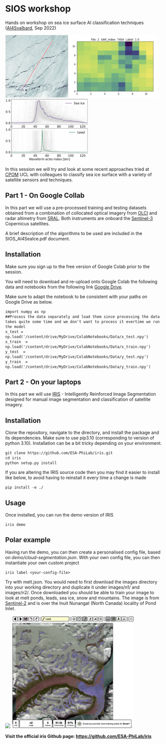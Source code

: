 # SIOS workshop
Hands on workshop on sea ice surface AI classification techniques (<a href="https://sios-svalbard.org/AI4Svalbard">AI4Svalbard</a>, Sep 2022)

<p float="left">
  <img src="preview/OLCI_SAR.jpg" height="200"/>
  <img src="preview/SAR_index.jpg" height="200"/> 
  <img src="preview/Echoes.png" height="200"/> 
</p>

In this session we will try and look at some recent approaches tried at <a href="http://www.cpom.ucl.ac.uk/group/">CPOM</a> UCL with colleagues to classify sea ice surface with a variety of satellite sensors and techniques. 

## Part 1 - On Google Collab 

In this part we will use a pre-processed training and testing datasets obtained from a combination of collocated optical imagery from <a href="https://sentinels.copernicus.eu/web/sentinel/technical-guides/sentinel-3-olci">OLCI</a> and radar altimetry from <a href="https://sentinels.copernicus.eu/web/sentinel/technical-guides/sentinel-3-altimetry/instrument/sral">SRAL</a>. Both instruments are onboard the <a href="https://sentinel.esa.int/web/sentinel/missions/sentinel-3">Sentinel-3</a> Copernicus satellites. 

A brief description of the algorithms to be used are included in the SIOS_AI4SeaIce.pdf document. 

## Installation 

Make sure you sign up to the free version of Google Colab prior to the session. 

You will need to download and re-upload onto Google Colab the following data and notebooks from the following link <a href="https://drive.google.com/file/d/1OovNRyq-lN0qw83452E6_dt9iz4bEOJh/view?usp=sharing">Google Drive</a>. 

Make sure to adapt the notebook to be consistent with your paths on Google Drive as below. 

```
import numpy as np
##Process the data separately and load them since processing the data takes quite some time and we don't want to process it evertime we run the model
x_test = np.load('/content/drive/MyDrive/ColabNotebooks/Data/x_test.npy')
x_train  = np.load('/content/drive/MyDrive/ColabNotebooks/Data/x_train.npy')
y_test  = np.load('/content/drive/MyDrive/ColabNotebooks/Data/y_test.npy')
y_train  = np.load('/content/drive/MyDrive/ColabNotebooks/Data/y_train.npy')
```

## Part 2 - On your laptops

In this part we will use <a href="https://github.com/ESA-PhiLab/iris">IRIS</a> - Intelligently Reinforced Image Segmentation designed for manual image segmentation and classification of satellite imagery. 

## Installation 
Clone the repository, navigate to the directory, and install the package and its dependencies. Make sure to use pip3.10 (corresponding to version of python 3.10). Installation can be a bit tricky depending on your environment.

```
git clone https://github.com/ESA-PhiLab/iris.git
cd iris
python setup.py install
```

If you are altering the IRIS source code then you may find it easier to install like below, to avoid having to reinstall it every time a change is made
```
pip install -e ./
```

## Usage

Once installed, you can run the demo version of IRIS

```
iris demo
```

## Polar example

Having run the demo, you can then create a personalised config file, based on _demo/cloud-segmentation.json_. With your own config file, you can then instantiate your own custom project

```
iris label <your-config-file>
```

Try with melt.json. You would need to first download the images directory into your working directory and duplicate it under images/n1/ and images/n2/. Once downloaded you should be able to train your image to look at melt ponds, leads, sea ice, snow and mountains. The image is from <a href="https://github.com/ESA-PhiLab/iris">Sentinel-2</a> and is over the Inuit Nunangat (North Canada) locality of Pond Inlet. 

<p float="left">
 <img src="preview/image1.png" height="360"/>
 <img src="preview/IRISoutput.png" height="360"/>
</p>

**Visit the official iris Github page:  https://github.com/ESA-PhiLab/iris**
